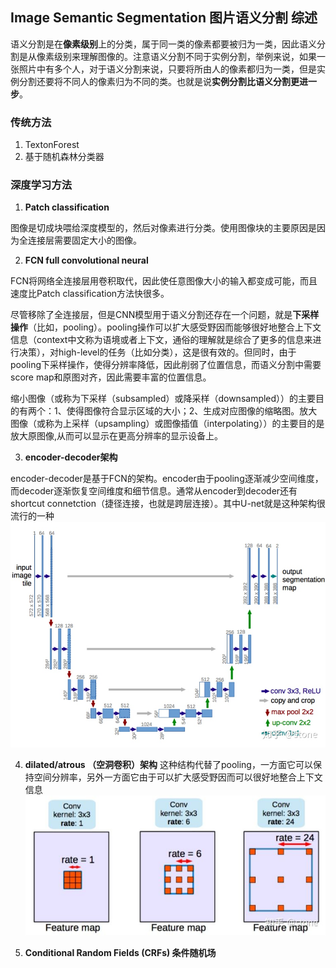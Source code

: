 ## Image Semantic Segmentation 图片语义分割  综述

语义分割是在**像素级别**上的分类，属于同一类的像素都要被归为一类，因此语义分割是从像素级别来理解图像的。注意语义分割不同于实例分割，举例来说，如果一张照片中有多个人，对于语义分割来说，只要将所由人的像素都归为一类，但是实例分割还要将不同人的像素归为不同的类。也就是说**实例分割比语义分割更进一步**。

### 传统方法
1. TextonForest
2. 基于随机森林分类器

### 深度学习方法

1. **Patch classification**

图像是切成块喂给深度模型的，然后对像素进行分类。使用图像块的主要原因是因为全连接层需要固定大小的图像。

2. **FCN full convolutional neural**

FCN将网络全连接层用卷积取代，因此使任意图像大小的输入都变成可能，而且速度比Patch classification方法快很多。

尽管移除了全连接层，但是CNN模型用于语义分割还存在一个问题，就是**下采样操作**（比如，pooling）。pooling操作可以扩大感受野因而能够很好地整合上下文信息（context中文称为语境或者上下文，通俗的理解就是综合了更多的信息来进行决策），对high-level的任务（比如分类），这是很有效的。但同时，由于pooling下采样操作，使得分辨率降低，因此削弱了位置信息，而语义分割中需要score map和原图对齐，因此需要丰富的位置信息。

缩小图像（或称为下采样（subsampled）或降采样（downsampled））的主要目的有两个：1、使得图像符合显示区域的大小；2、生成对应图像的缩略图。放大图像（或称为上采样（upsampling）或图像插值（interpolating））的主要目的是放大原图像,从而可以显示在更高分辨率的显示设备上。

3. **encoder-decoder架构**

encoder-decoder是基于FCN的架构。encoder由于pooling逐渐减少空间维度，而decoder逐渐恢复空间维度和细节信息。通常从encoder到decoder还有shortcut connetction（捷径连接，也就是跨层连接）。其中U-net就是这种架构很流行的一种
![image](https://raw.githubusercontent.com/CPS-zhangX/PhD-Study/master/images/Unet.jpg)

4. **dilated/atrous （空洞卷积）架构**
这种结构代替了pooling，一方面它可以保持空间分辨率，另外一方面它由于可以扩大感受野因而可以很好地整合上下文信息
![image](https://raw.githubusercontent.com/CPS-zhangX/PhD-Study/master/images/atrous.jpg)


5. **Conditional Random Fields (CRFs) 条件随机场**
